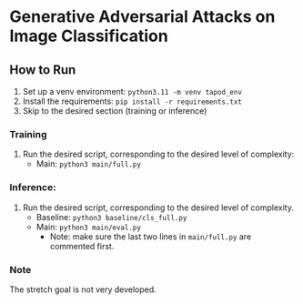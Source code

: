 # Generative Adversarial Attacks on Image Classification



## How to Run
1. Set up a venv environment: `python3.11 -m venv tapod_env`
2. Install the requirements: `pip install -r requirements.txt`
3. Skip to the desired section (training or inference)

### Training
1. Run the desired script, corresponding to the desired level of complexity: 
    * Main: `python3 main/full.py`

### Inference: 
1. Run the desired script, corresponding to the desired level of complexity. 
    * Baseline: `python3 baseline/cls_full.py`
    * Main: `python3 main/eval.py`
        * Note: make sure the last two lines in `main/full.py` are commented first. 

### Note
The stretch goal is not very developed. 